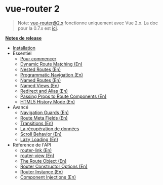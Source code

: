 # vue-router 2
<!--email_off-->
> Note: vue-router@2.x fonctionne uniquement avec Vue 2.x. La doc pour la 0.7.x est [ici](https://github.com/vuejs/vue-router/tree/1.0/docs/en).
<!--/email_off-->
**[Notes de release](https://github.com/vuejs/vue-router/releases)**

- [Installation](installation.md)
- Essentiel
  - [Pour commencer](essentials/getting-started.md)
  - [Dynamic Route Matching (En)](essentials/dynamic-matching.md)
  - [Nested Routes (En)](essentials/nested-routes.md)
  - [Programmatic Navigation (En)](essentials/navigation.md)
  - [Named Routes (En)](essentials/named-routes.md)
  - [Named Views (En)](essentials/named-views.md)
  - [Redirect and Alias (En)](essentials/redirect-and-alias.md)
  - [Passing Props to Route Components (En)](essentials/passing-props.md)
  - [HTML5 History Mode (En)](essentials/history-mode.md)
- Avancé
  - [Navigation Guards (En)](advanced/navigation-guards.md)
  - [Route Meta Fields (En)](advanced/meta.md)
  - [Transitions (En)](advanced/transitions.md)
  - [La récupération de données](advanced/data-fetching.md)
  - [Scroll Behavior (En)](advanced/scroll-behavior.md)
  - [Lazy Loading (En)](advanced/lazy-loading.md)
- Réference de l'API
  - [router-link (En)](api/router-link.md)
  - [router-view (En)](api/router-view.md)
  - [The Route Object (En)](api/route-object.md)
  - [Router Constructor Options (En)](api/options.md)
  - [Router Instance (En)](api/router-instance.md)
  - [Component Injections (En)](api/component-injections.md)

